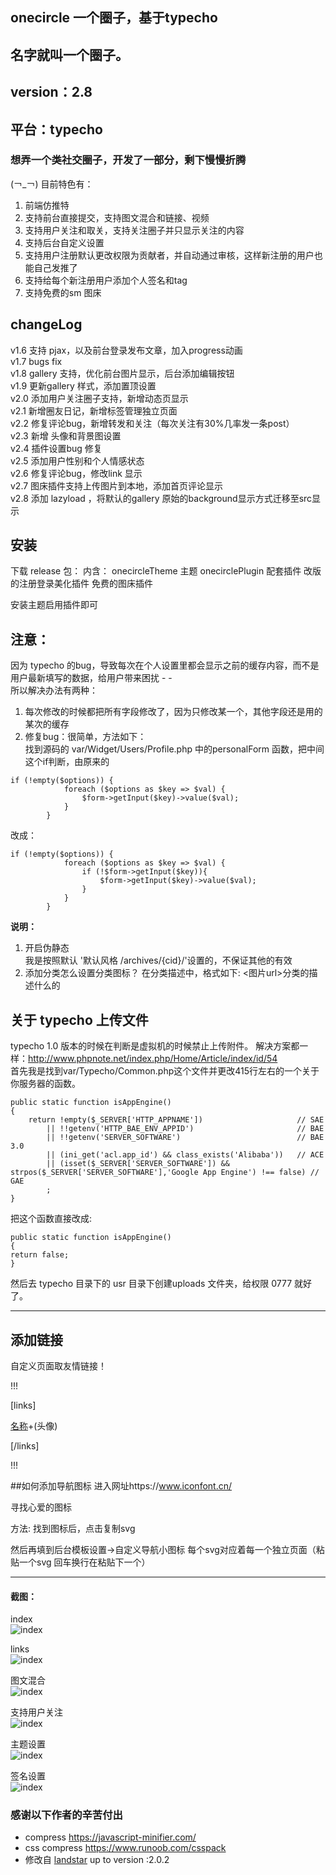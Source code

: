 ## onecircle 一个圈子，基于typecho

## 名字就叫一个圈子。
## version：2.8
## 平台：typecho

### 想弄一个类社交圈子，开发了一部分，剩下慢慢折腾

(￢_￢)
目前特色有：
1. 前端仿推特
2. 支持前台直接提交，支持图文混合和链接、视频
3. 支持用户关注和取关，支持关注圈子并只显示关注的内容
4. 支持后台自定义设置
5. 支持用户注册默认更改权限为贡献者，并自动通过审核，这样新注册的用户也能自己发推了
6. 支持给每个新注册用户添加个人签名和tag
7. 支持免费的sm 图床

## changeLog
v1.6 支持 pjax，以及前台登录发布文章，加入progress动画  
v1.7 bugs fix  
v1.8 gallery 支持，优化前台图片显示，后台添加编辑按钮  
v1.9 更新gallery 样式，添加置顶设置  
v2.0 添加用户关注圈子支持，新增动态页显示  
v2.1 新增圈友日记，新增标签管理独立页面  
v2.2 修复评论bug，新增转发和关注（每次关注有30%几率发一条post）  
v2.3 新增 头像和背景图设置  
v2.4 插件设置bug 修复  
v2.5 添加用户性别和个人情感状态    
v2.6 修复评论bug，修改link 显示  
v2.7 图床插件支持上传图片到本地，添加首页评论显示  
v2.8 添加 lazyload ，将默认的gallery 原始的background显示方式迁移至src显示
## 安装
下载 release 包：
内含：
onecircleTheme 主题
onecirclePlugin 配套插件
改版的注册登录美化插件
免费的图床插件

安装主题启用插件即可

## 注意：
因为 typecho 的bug，导致每次在个人设置里都会显示之前的缓存内容，而不是用户最新填写的数据，给用户带来困扰 - -  
所以解决办法有两种：
1. 每次修改的时候都把所有字段修改了，因为只修改某一个，其他字段还是用的某次的缓存
2. 修复bug：很简单，方法如下：  
找到源码的 var/Widget/Users/Profile.php 中的personalForm 函数，把中间这个if判断，由原来的
```
if (!empty($options)) {
            foreach ($options as $key => $val) {
                $form->getInput($key)->value($val);
            }
        }
```  
改成：
```
if (!empty($options)) {
            foreach ($options as $key => $val) {
                if (!$form->getInput($key)){
                    $form->getInput($key)->value($val);
                }
            }
        }
```
  
**说明：**  
1. 开启伪静态  
    我是按照默认 '默认风格 /archives/{cid}/'设置的，不保证其他的有效
2. 添加分类怎么设置分类图标？
    在分类描述中，格式如下:  <图片url>分类的描述什么的

## 关于 typecho 上传文件
typecho 1.0 版本的时候在判断是虚拟机的时候禁止上传附件。
解决方案都一样：http://www.phpnote.net/index.php/Home/Article/index/id/54  
首先我是找到var/Typecho/Common.php这个文件并更改415行左右的一个关于你服务器的函数。
```
public static function isAppEngine()
{
    return !empty($_SERVER['HTTP_APPNAME'])                     // SAE
        || !!getenv('HTTP_BAE_ENV_APPID')                       // BAE
        || !!getenv('SERVER_SOFTWARE')                          // BAE 3.0
        || (ini_get('acl.app_id') && class_exists('Alibaba'))   // ACE
        || (isset($_SERVER['SERVER_SOFTWARE']) && strpos($_SERVER['SERVER_SOFTWARE'],'Google App Engine') !== false) // GAE
        ;
}
```  
把这个函数直接改成:
```
public static function isAppEngine()
{
return false;
}
```
然后去 typecho 目录下的 usr 目录下创建uploads 文件夹，给权限 0777 就好了。  

----
## 添加链接

自定义页面取友情链接！

!!!

[links]

[名称](网址)+(头像)

[/links]

!!!

##如何添加导航图标
进入网址https://www.iconfont.cn/

寻找心爱的图标

方法:
找到图标后，点击复制svg  

然后再填到后台模板设置->自定义导航小图标
每个svg对应着每一个独立页面（粘贴一个svg 回车换行在粘贴下一个）

----
#### 截图：

index  
![index](READMEimgs/index.png)

links  
![index](READMEimgs/links.png)

图文混合  
![index](READMEimgs/pics.png)

支持用户关注  
![index](READMEimgs/follow.png)

主题设置  
![index](READMEimgs/follow.png)

签名设置  
![index](READMEimgs/usersign.png)

### 感谢以下作者的辛苦付出
- compress https://javascript-minifier.com/
- css compress https://www.runoob.com/csspack
- 修改自 [landstar](https://dyedd.cn) up to version :2.0.2